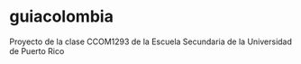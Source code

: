 # guiacolombia
Proyecto de la clase CCOM1293 de la Escuela Secundaria de la Universidad de Puerto Rico
